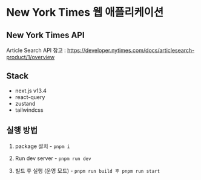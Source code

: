 # New York Times 웹 애플리케이션

## New York Times API

Article Search API 참고 : https://developer.nytimes.com/docs/articlesearch-product/1/overview

## Stack

- next.js v13.4
- react-query
- zustand
- tailwindcss

## 실행 방법

1. package 설치 - `pnpm i`

2. Run dev server - `pnpm run dev`

3. 빌드 후 실행 (운영 모드) - `pnpm run build 후 pnpm run start`
